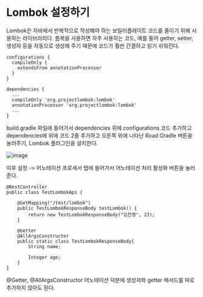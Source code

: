 # Lombok 설정하기
Lombok은 자바에서 반복적으로 작성해야 하는 보일러플레이트 코드를 줄이기 위해 사용하는 라이브러리다. 롬복을 사용하면 자주 사용하는 코드, 예를 들어 getter, setter, 생성자 등을 자동으로 생성해 주기 때문에 코드가 훨씬 간결하고 읽기 쉬워진다.
```
configurations {
  compileOnly {
    extendsFrom annotationProcessor
  }
}

dependencies {
  ...
  compileOnly 'org.projectlombok:lombok'
  annotationProcessor 'org.projectlombok:lombok'
  ...
}
```
build.gradle 파일에 들어가서 dependencies 위에 configurations 코드 추가하고 dependencies에 위에 코드 2줄 추가하고 오른쪽 위에 나타난 Road Gradle 버튼을 눌러주기, Lombok 플러그인을 설치한다.

![image](https://github.com/user-attachments/assets/657a60f6-f25d-4c35-84b8-4c9f5f3a7d5f)

이후 설정 -> 어노테이션 프로세서 탭에 들어가서 어노테이션 처리 활성화 버튼을 눌러준다.

```
@RestController
public class TestLombokApi {

    @GetMapping("/test/lombok")
    public TestLombokResponseBody testLombok() {
        return new TestLombokResponseBody("김찬영", 23);
    }

    @Getter
    @AllArgsConstructor
    public static class TestLombokResponseBody{
        String name;

        Integer age;
    }
}
```
@Getter, @AllArgsConstructor 어노테이션 덕분에 생성자와 getter 메서드를 따로 추가하지 않아도 된다.

